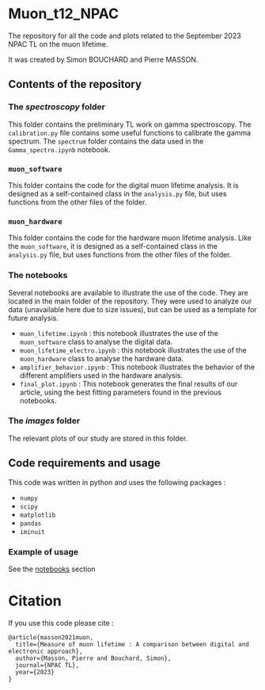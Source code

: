 # Muon_t12_NPAC
The repository for all the code and plots related to the September 2023 NPAC TL on the muon lifetime.

It was created by Simon BOUCHARD and Pierre MASSON.

## Contents of the repository

### The *spectroscopy* folder
This folder contains the preliminary TL work on gamma spectroscopy. The `calibration.py` file contains some useful functions to calibrate the gamma spectrum. The `spectrum` folder contains the data used in the `Gamma_spectro.ipynb` notebook.

### `muon_software`
This folder contains the code for the digital muon lifetime analysis. It is designed as a self-contained class in the `analysis.py` file, but uses functions from the other files of the folder.

### `muon_hardware`
This folder contains the code for the hardware muon lifetime analysis. Like the `muon_software`, it is designed as a self-contained class in the `analysis.py` file, but uses functions from the other files of the folder.

### The notebooks
Several notebooks are available to illustrate the use of the code. They are located in the main folder of the repository.
They were used to analyze our data (unavailable here due to size issues), but can be used as a template for future analysis.
- `muon_lifetime.ipynb` : this notebook illustrates the use of the `muon_software` class to analyse the digital data.
- `muon_lifetime_electro.ipynb` : this notebook illustrates the use of the `muon_hardware` class to analyse the hardware data.
- `amplifier_behavior.ipynb` : This notebook illustrates the behavior of the different amplifiers used in the hardware analysis.
- `final_plot.ipynb` : This notebook generates the final results of our article, using the best fitting parameters found in the previous notebooks.

### The *images* folder
The relevant plots of our study are stored in this folder.

## Code requirements and usage

This code was written in python and uses the following packages : 
- `numpy`
- `scipy`
- `matplotlib`
- `pandas`
- `iminuit`

### Example of usage
See the [notebooks](#the-notebooks) section


# Citation
If you use this code please cite : 
```
@article{masson2021muon,
  title={Measure of muon lifetime : A comparison between digital and electronic approach},
  author={Masson, Pierre and Bouchard, Simon},
  journal={NPAC TL},
  year={2023}
}
```
